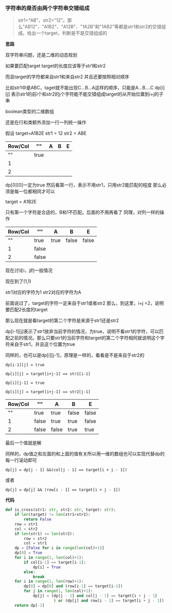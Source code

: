 ### 字符串的是否由两个字符串交错组成
>str1="AB"，str2="12"。那么"AB12"、"A1B2"、"A12B"、"1A2B"和"1AB2"等都是str1和str2的交错组成。给出一个target，判断是不是交错组成的

**思路**

双字符串问题，还是二维的动态规划

如果要匹配target
target的长度应该等于str1和str2

而且target的字符都来自str1和来自str2
并且还要按照相对顺序

比如str1中是ABC，taget就不能出现C...B...A这样的顺序，只能是A...B....C
dp[i][j] 表示str1的前i个和str2的j个字符能不能交错组成target的从开始位置到i+j的子串

boolean类型的二维数组

还是在行和类额外添加一行一列统一操作

假设
target=A1B2E
str1 = 12
str2 = ABE

| Row/Col | ""   | A   | B   | E   |
| ------- | ---- | --- | --- | --- |
| ""      | true |     |     |     |
| 1       |      |     |     |     |
| 2       |      |     |     |     |



dp[0][0]一定为true
然后看第一行，表示不用str1，只用str2能匹配的程度
那么必须是每一位都相同才可以

target = A1B2E

只有第一个字符是合适的，B和1不匹配。后面的不用再看了 
同理，对列一样的操作

| Row/Col | ""    | A    | B     | E     |
| ------- | ----- | ---- | ----- | ----- |
| ""      | true  | true | false | false |
| 1       | false |      |       |       |
| 2       | false |      |       |       |

现在讨论i，j的一般情况

现在到了(1,1)

str1对应的字符为1
str2对应的字符为A

前面说过了，target的字符一定来自于str1或者str2
那么，到这里，i+j =2，说明要匹配2长度的target

那么现在就是看target的第二个字符是来源于str1还是str2

dp[i-1][j]表示了str1放弃当前字符的情况，为true，说明不看str1的字符，可以匹配之前的情况。那么只要str1的当前字符和target的第二个字符相同就说明这个字符来自于str1，并且这个位置为true

同样的，也可以是dp[i][j-1]，原理是一样的，看看是不是来自于str2的

`
dp[i-1][j] = true
`

`
dp[i][j] = target[i+j-1] == str1[i-1]
`

`
dp[i][j-1] = true
`

`
dp[i][j] = target[i+j-1] == str2[j-1]
`

| Row/Col | ""    | A     | B     | E     |
| ------- | ----- | ----- | ----- | ----- |
| ""      | true  | true  | false | false |
| 1       | false | true  | true  | false |
| 2       | false | false | true  | true  |

最后一个值就是解

同样的，dp值之和左面的和上面的值有关所以用一维的数组也可以实现代替dp的每一行滚动即可

`
dp[j] = dp[j - 1] &&(col[j - 1] == target[i + j - 1])
`

或者

`
dp[j] = dp[j] && (row[i - 1] == target[i + j - 1])
`



**代码**
```python
def is_cross(str1: str, str2: str, target: str):
    if len(target) != len(str1+str2):
        return False
    row = str1
    col = str2
    if len(str1) <= len(str2):
        row = str2
        col = str1
    dp = [False for i in range(len(col)+1)]
    dp[0] = True
    for i in range(1, len(col)+1):
        if col[i-1] == target[i-1]:
            dp[i] = True
        else:
            break
    for i in range(1, len(row)+1):
        dp[0] = dp[0] and (row[i-1] == target[i-1])
        for j in range(1, len(col)+1):
            dp[j] = (dp[j - 1] and col[j - 1] == target[i + j - 1]
                     ) or (dp[j] and row[i - 1] == target[i + j - 1])
    return dp[-1]
```